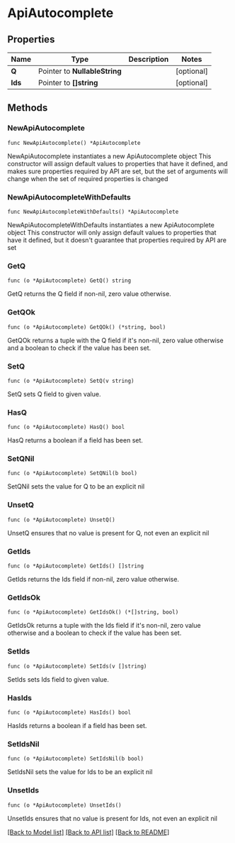 # ApiAutocomplete

## Properties

Name | Type | Description | Notes
------------ | ------------- | ------------- | -------------
**Q** | Pointer to **NullableString** |  | [optional] 
**Ids** | Pointer to **[]string** |  | [optional] 

## Methods

### NewApiAutocomplete

`func NewApiAutocomplete() *ApiAutocomplete`

NewApiAutocomplete instantiates a new ApiAutocomplete object
This constructor will assign default values to properties that have it defined,
and makes sure properties required by API are set, but the set of arguments
will change when the set of required properties is changed

### NewApiAutocompleteWithDefaults

`func NewApiAutocompleteWithDefaults() *ApiAutocomplete`

NewApiAutocompleteWithDefaults instantiates a new ApiAutocomplete object
This constructor will only assign default values to properties that have it defined,
but it doesn't guarantee that properties required by API are set

### GetQ

`func (o *ApiAutocomplete) GetQ() string`

GetQ returns the Q field if non-nil, zero value otherwise.

### GetQOk

`func (o *ApiAutocomplete) GetQOk() (*string, bool)`

GetQOk returns a tuple with the Q field if it's non-nil, zero value otherwise
and a boolean to check if the value has been set.

### SetQ

`func (o *ApiAutocomplete) SetQ(v string)`

SetQ sets Q field to given value.

### HasQ

`func (o *ApiAutocomplete) HasQ() bool`

HasQ returns a boolean if a field has been set.

### SetQNil

`func (o *ApiAutocomplete) SetQNil(b bool)`

 SetQNil sets the value for Q to be an explicit nil

### UnsetQ
`func (o *ApiAutocomplete) UnsetQ()`

UnsetQ ensures that no value is present for Q, not even an explicit nil
### GetIds

`func (o *ApiAutocomplete) GetIds() []string`

GetIds returns the Ids field if non-nil, zero value otherwise.

### GetIdsOk

`func (o *ApiAutocomplete) GetIdsOk() (*[]string, bool)`

GetIdsOk returns a tuple with the Ids field if it's non-nil, zero value otherwise
and a boolean to check if the value has been set.

### SetIds

`func (o *ApiAutocomplete) SetIds(v []string)`

SetIds sets Ids field to given value.

### HasIds

`func (o *ApiAutocomplete) HasIds() bool`

HasIds returns a boolean if a field has been set.

### SetIdsNil

`func (o *ApiAutocomplete) SetIdsNil(b bool)`

 SetIdsNil sets the value for Ids to be an explicit nil

### UnsetIds
`func (o *ApiAutocomplete) UnsetIds()`

UnsetIds ensures that no value is present for Ids, not even an explicit nil

[[Back to Model list]](../README.md#documentation-for-models) [[Back to API list]](../README.md#documentation-for-api-endpoints) [[Back to README]](../README.md)


